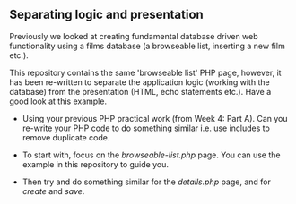 ## Separating logic and presentation
Previously we looked at creating fundamental database driven web functionality using a films database (a browseable list, inserting a new film etc.).

This repository contains the same 'browseable list' PHP page, however, it has been re-written to separate the application logic (working with the database) from the presentation (HTML, echo statements etc.). Have a good look at this example.

* Using your previous PHP practical work (from Week 4: Part A). Can you re-write your PHP code to do something similar i.e. use includes to remove duplicate code.

* To start with, focus on the *browseable-list.php* page. You can use the example in this repository to guide you.

* Then try and do something similar for the *details.php* page, and for *create* and *save*.
